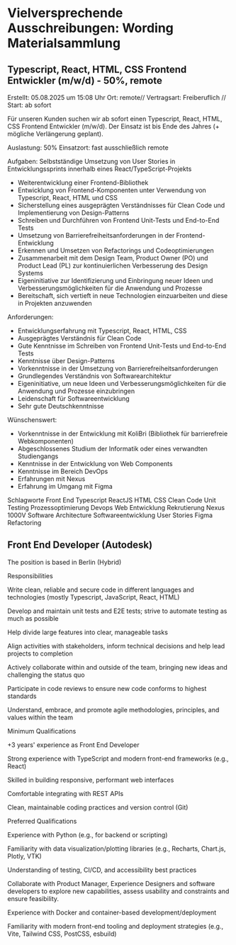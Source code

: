 # Vielversprechende Ausschreibungen: Wording Materialsammlung

## Typescript, React, HTML, CSS Frontend Entwickler (m/w/d) - 50%, remote

Erstellt: 05.08.2025 um 15:08 Uhr
Ort: remote// Vertragsart: Freiberuflich // Start: ab sofort 

Für unseren Kunden suchen wir ab sofort einen Typescript, React, HTML, CSS Frontend Entwickler (m/w/d). Der Einsatz ist bis Ende des Jahres (+ mögliche Verlängerung geplant).

Auslastung: 50%
Einsatzort: fast ausschließlich remote

Aufgaben:
Selbstständige Umsetzung von User Stories in Entwicklungssprints innerhalb eines React/TypeScript-Projekts
- Weiterentwicklung einer Frontend-Bibliothek
- Entwicklung von Frontend-Komponenten unter Verwendung von Typescript, React, HTML und CSS
- Sicherstellung eines ausgeprägten Verständnisses für Clean Code und Implementierung von Design-Patterns
- Schreiben und Durchführen von Frontend Unit-Tests und End-to-End Tests
- Umsetzung von Barrierefreiheitsanforderungen in der Frontend-Entwicklung
- Erkennen und Umsetzen von Refactorings und Codeoptimierungen
- Zusammenarbeit mit dem Design Team, Product Owner (PO) und Product Lead (PL) zur kontinuierlichen Verbesserung des Design Systems
- Eigeninitiative zur Identifizierung und Einbringung neuer Ideen und Verbesserungsmöglichkeiten für die Anwendung und Prozesse
- Bereitschaft, sich vertieft in neue Technologien einzuarbeiten und diese in Projekten anzuwenden

Anforderungen:
- Entwicklungserfahrung mit Typescript, React, HTML, CSS
- Ausgeprägtes Verständnis für Clean Code
- Gute Kenntnisse im Schreiben von Frontend Unit-Tests und End-to-End Tests
- Kenntnisse über Design-Patterns
- Vorkenntnisse in der Umsetzung von Barrierefreiheitsanforderungen
- Grundlegendes Verständnis von Softwarearchitektur
- Eigeninitiative, um neue Ideen und Verbesserungsmöglichkeiten für die Anwendung und Prozesse einzubringen
- Leidenschaft für Softwareentwicklung
- Sehr gute Deutschkenntnisse

Wünschenswert:
- Vorkenntnisse in der Entwicklung mit KoliBri (Bibliothek für barrierefreie Webkomponenten)
- Abgeschlossenes Studium der Informatik oder eines verwandten Studiengangs
- Kenntnisse in der Entwicklung von Web Components
- Kenntnisse im Bereich DevOps
- Erfahrungen mit Nexus
- Erfahrung im Umgang mit Figma

Schlagworte
Front End Typescript ReactJS HTML CSS Clean Code Unit Testing Prozessoptimierung Devops Web Entwicklung Rekrutierung Nexus 1000V Software Architecture Softwareentwicklung User Stories Figma Refactoring

## Front End Developer (Autodesk)

The position is based in Berlin (Hybrid)

Responsibilities

Write clean, reliable and secure code in different languages and technologies (mostly Typescript, JavaScript, React, HTML)

Develop and maintain unit tests and E2E tests; strive to automate testing as much as possible

Help divide large features into clear, manageable tasks

Align activities with stakeholders, inform technical decisions and help lead projects to completion

Actively collaborate within and outside of the team, bringing new ideas and challenging the status quo

Participate in code reviews to ensure new code conforms to highest standards

Understand, embrace, and promote agile methodologies, principles, and values within the team

Minimum Qualifications

+3 years' experience as Front End Developer

Strong experience with TypeScript and modern front-end frameworks (e.g., React)

Skilled in building responsive, performant web interfaces

Comfortable integrating with REST APIs

Clean, maintainable coding practices and version control (Git)

Preferred Qualifications

Experience with Python (e.g., for backend or scripting)

Familiarity with data visualization/plotting libraries (e.g., Recharts, Chart.js, Plotly, VTK)

Understanding of testing, CI/CD, and accessibility best practices

Collaborate with Product Manager, Experience Designers and software developers to explore new capabilities, assess usability and constraints and ensure feasibility.

Experience with Docker and container-based development/deployment

Familiarity with modern front-end tooling and deployment strategies (e.g., Vite, Tailwind CSS, PostCSS, esbuild)